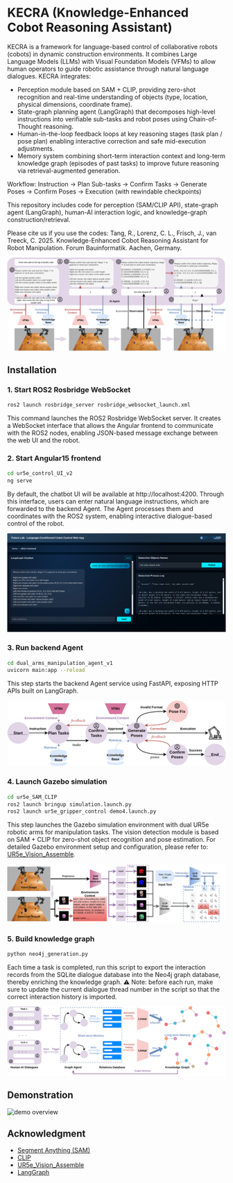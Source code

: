 # KECRA (Knowledge-Enhanced Cobot Reasoning Assistant)
KECRA is a framework for language-based control of collaborative robots (cobots) in dynamic construction environments. It combines Large Language Models (LLMs) with Visual Foundation Models (VFMs) to allow human operators to guide robotic assistance through natural language dialogues.
KECRA integrates:
  - Perception module based on SAM + CLIP, providing zero-shot recognition and real-time understanding of objects (type, location, physical dimensions, coordinate frame).
  - State-graph planning agent (LangGraph) that decomposes high-level instructions into verifiable sub-tasks and robot poses using Chain-of-Thought reasoning.
  - Human-in-the-loop feedback loops at key reasoning stages (task plan / pose plan) enabling interactive correction and safe mid-execution adjustments.
  - Memory system combining short-term interaction context and long-term knowledge graph (episodes of past tasks) to improve future reasoning via retrieval-augmented generation.

Workflow:
Instruction → Plan Sub-tasks → Confirm Tasks → Generate Poses → Confirm Poses → Execution (with rewindable checkpoints)

This repository includes code for perception (SAM/CLIP API), state-graph agent (LangGraph), human-AI interaction logic, and knowledge-graph construction/retrieval.

Please cite us if you use the codes: Tang, R., Lorenz, C. L., Frisch, J., van Treeck, C. 2025. Knowledge-Enhanced Cobot Reasoning Assistant for Robot Manipulation. Forum Bauinformatik. Aachen, Germany.

![System overview](assets/overview.png)

## Installation

### 1. Start ROS2 Rosbridge WebSocket
```bash
ros2 launch rosbridge_server rosbridge_websocket_launch.xml
```
This command launches the ROS2 Rosbridge WebSocket server.
It creates a WebSocket interface that allows the Angular frontend to communicate with the ROS2 nodes, enabling JSON-based message exchange between the web UI and the robot.

### 2. Start Angular15 frontend
```bash
cd ur5e_control_UI_v2
ng serve
```
By default, the chatbot UI will be available at http://localhost:4200.
Through this interface, users can enter natural language instructions, which are forwarded to the backend Agent. The Agent processes them and coordinates with the ROS2 system, enabling interactive dialogue-based control of the robot.

![frontend overview](assets/demo.png)

### 3. Run backend Agent
```bash
cd dual_arms_manipulation_agent_v1
uvicorn main:app --reload
```
This step starts the backend Agent service using FastAPI, exposing HTTP APIs built on LangGraph.

![agent overview](assets/agent.png)

### 4. Launch Gazebo simulation
```bash
cd ur5e_SAM_CLIP
ros2 launch bringup simulation.launch.py
ros2 launch ur5e_gripper_control demo4.launch.py
```
This step launches the Gazebo simulation environment with dual UR5e robotic arms for manipulation tasks.
The vision detection module is based on SAM + CLIP for zero-shot object recognition and pose estimation.
For detailed Gazebo environment setup and configuration, please refer to: [UR5e_Vision_Assemble](https://github.com/zitongbai/UR5e_Vision_Assemble.git).

![perception overview](assets/perception.png)

### 5. Build knowledge graph
```bash
python neo4j_generation.py
```
Each time a task is completed, run this script to export the interaction records from the SQLite dialogue database into the Neo4j graph database, thereby enriching the knowledge graph.
⚠️ Note: before each run, make sure to update the current dialogue thread number in the script so that the correct interaction history is imported.

![memory overview](assets/memory.png)

## Demonstration
![demo overview](assets/demonstration.gif)


## Acknowledgment
- [Segment Anything (SAM)](https://github.com/facebookresearch/segment-anything.git)  
- [CLIP](https://github.com/openai/CLIP.git)
- [UR5e_Vision_Assemble](https://github.com/zitongbai/UR5e_Vision_Assemble.git)
- [LangGraph](https://github.com/langchain-ai/langgraph.git)






